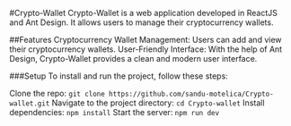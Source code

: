 #Crypto-Wallet
Crypto-Wallet is a web application developed in ReactJS and Ant Design. It allows users to manage their cryptocurrency wallets.

##Features
Cryptocurrency Wallet Management: Users can add and view their cryptocurrency wallets.
User-Friendly Interface: With the help of Ant Design, Crypto-Wallet provides a clean and modern user interface.

###Setup
To install and run the project, follow these steps:

Clone the repo: ```git clone https://github.com/sandu-motelica/Crypto-wallet.git```
Navigate to the project directory: ```cd Crypto-wallet```
Install dependencies: ```npm install```
Start the server: ```npm run dev```
